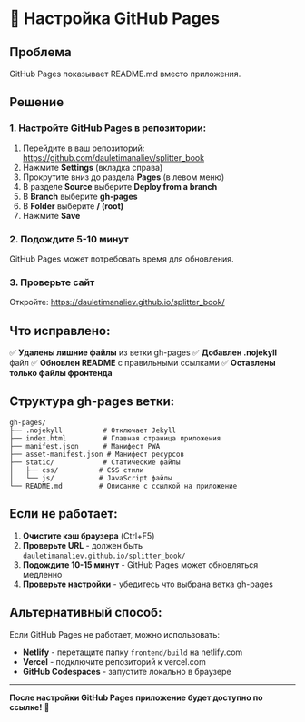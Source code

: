 # 🔧 Настройка GitHub Pages

## Проблема
GitHub Pages показывает README.md вместо приложения.

## Решение

### 1. Настройте GitHub Pages в репозитории:

1. Перейдите в ваш репозиторий: https://github.com/dauletimanaliev/splitter_book
2. Нажмите **Settings** (вкладка справа)
3. Прокрутите вниз до раздела **Pages** (в левом меню)
4. В разделе **Source** выберите **Deploy from a branch**
5. В **Branch** выберите **gh-pages**
6. В **Folder** выберите **/ (root)**
7. Нажмите **Save**

### 2. Подождите 5-10 минут
GitHub Pages может потребовать время для обновления.

### 3. Проверьте сайт
Откройте: https://dauletimanaliev.github.io/splitter_book/

## Что исправлено:

✅ **Удалены лишние файлы** из ветки gh-pages
✅ **Добавлен .nojekyll** файл
✅ **Обновлен README** с правильными ссылками
✅ **Оставлены только файлы фронтенда**

## Структура gh-pages ветки:

```
gh-pages/
├── .nojekyll          # Отключает Jekyll
├── index.html         # Главная страница приложения
├── manifest.json      # Манифест PWA
├── asset-manifest.json # Манифест ресурсов
├── static/            # Статические файлы
│   ├── css/          # CSS стили
│   └── js/           # JavaScript файлы
└── README.md         # Описание с ссылкой на приложение
```

## Если не работает:

1. **Очистите кэш браузера** (Ctrl+F5)
2. **Проверьте URL** - должен быть `dauletimanaliev.github.io/splitter_book/`
3. **Подождите 10-15 минут** - GitHub Pages может обновляться медленно
4. **Проверьте настройки** - убедитесь что выбрана ветка gh-pages

## Альтернативный способ:

Если GitHub Pages не работает, можно использовать:
- **Netlify** - перетащите папку `frontend/build` на netlify.com
- **Vercel** - подключите репозиторий к vercel.com
- **GitHub Codespaces** - запустите локально в браузере

---

**После настройки GitHub Pages приложение будет доступно по ссылке!** 🚀
